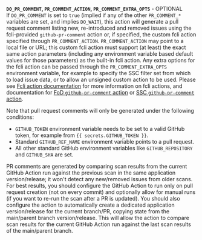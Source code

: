 **`DO_PR_COMMENT`, `PR_COMMENT_ACTION`, `PR_COMMENT_EXTRA_OPTS`** - OPTIONAL    
If `DO_PR_COMMENT` is set to `true` (implied if any of the other `PR_COMMENT_*` variables are set, and implies `DO_WAIT`), this action will generate a pull request comment listing new, re-introduced and removed issues using the fcli-provided `github-pr-comment` action or, if specified, the custom fcli action specified through `PR_COMMENT_ACTION`. `PR_COMMENT_ACTION` may point to a local file or URL; this custom fcli action must support (at least) the exact same action parameters (including any environment variable based default values for those parameters) as the built-in fcli action. Any extra options for the fcli action can be passed through the `PR_COMMENT_EXTRA_OPTS` environment variable, for example to specify the SSC filter set from which to load issue data, or to allow an unsigned custom action to be used. Please see [Fcli action documentation]({{var:fcli-doc-base-url}}#_actions) for more information on fcli actions, and documentation for [FoD `github-pr-comment` action]({{var:fcli-doc-base-url}}fod-actions.html#_github_pr_comment) or [SSC `github-pr-comment` action]({{var:fcli-doc-base-url}}ssc-actions.html#_github_pr_comment).

Note that pull request comments will only be generated under the following conditions:

* `GITHUB_TOKEN` environment variable needs to be set to a valid GitHub token, for example from `{{ secrets.GITHUB_TOKEN }}`.
* Standard `GITHUB_REF_NAME` environment variable points to a pull request.
* All other standard GitHub environment variables like `GITHUB_REPOSITORY` and `GITHUB_SHA` are set.

PR comments are generated by comparing scan results from the current GitHub Action run against the previous scan in the same application version/release; it won't detect any new/removed issues from older scans. For best results, you should configure the GitHub Action to run only on pull request creation (not on every commit) and optionally allow for manual runs (if you want to re-run the scan after a PR is updated). You should also configure the action to automatically create a dedicated application version/release for the current branch/PR, copying state from the main/parent branch version/release. This will allow the action to compare scan results for the current GitHub Action run against the last scan results of the main/parent branch.
